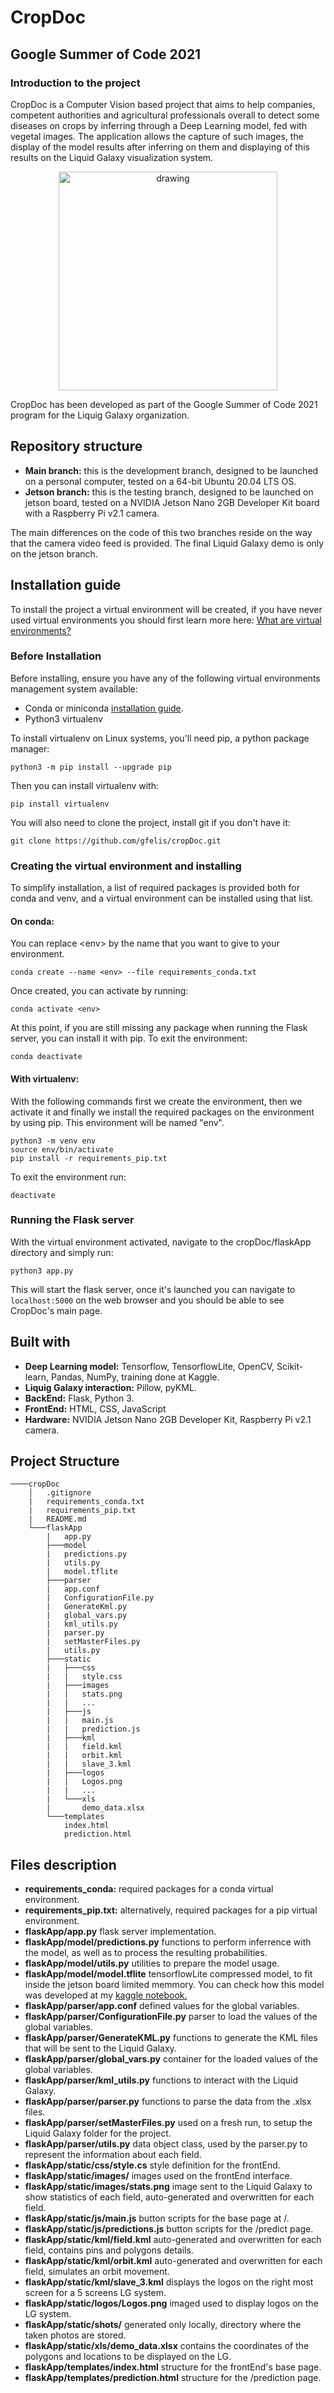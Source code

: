 # CropDoc
## Google Summer of Code 2021
### Introduction to the project

CropDoc is a Computer Vision based project that aims to help companies, competent authorities and agricultural professionals overall to detect some diseases on crops by inferring through a Deep Learning model, fed with vegetal images. The application allows the capture of such images, the display of the model results after inferring on them and displaying of this results on the Liquid Galaxy visualization system.


<p align="center">
<img src="flaskApp/static/logos/CropDoc-logo.png" alt="drawing" width="350"/>

CropDoc has been developed as part of the Google Summer of Code 2021 program for the Liquig Galaxy organization.
</p>

## Repository structure
- **Main branch:** this is the development branch, designed to be launched on a personal computer, tested on a 64-bit Ubuntu 20.04 LTS OS.
- **Jetson branch:** this is the testing branch, designed to be launched on jetson board, tested on a NVIDIA Jetson Nano 2GB Developer Kit board with a Raspberry Pi v2.1 camera.

The main differences on the code of this two branches reside on the way that the camera video feed is provided. The final Liquid Galaxy demo is only on the jetson branch.

## Installation guide
To install the project a virtual environment will be created, if you have never used virtual environments you should first learn more here: <a href="https://realpython.com/python-virtual-environments-a-primer/">What are virtual environments?</a>
### Before Installation

Before installing, ensure you have any of the following virtual environments management system available:

- Conda or miniconda <a href="https://conda.io/projects/conda/en/latest/user-guide/install/linux.html">installation guide</a>.
- Python3 virtualenv

To install virtualenv on Linux systems, you'll need pip, a python package manager:
```
python3 -m pip install --upgrade pip
```
Then you can install virtualenv with:
```
pip install virtualenv
```

You will also need to clone the project, install git if you don't have it:
```
git clone https://github.com/gfelis/cropDoc.git
```
### Creating the virtual environment and installing
To simplify installation, a list of required packages is provided both for conda and venv, and a virtual environment can be installed using that list.

#### On conda:
You can replace \<env> by the name that you want to give to your environment.

```
conda create --name <env> --file requirements_conda.txt
```

Once created, you can activate by running:

```
conda activate <env>
```

At this point, if you are still missing any package when running the Flask server, you can install it with pip. To exit the environment:

```
conda deactivate
```

#### With virtualenv:
With the following commands first we create the environment, then we activate it and finally we install the required packages on the environment by using pip. This environment will be named "env".
```
python3 -m venv env
source env/bin/activate
pip install -r requirements_pip.txt
```
To exit the environment run:
```
deactivate
```

### Running the Flask server
With the virtual environment activated, navigate to the cropDoc/flaskApp directory and simply run:
```
python3 app.py
```
This will start the flask server, once it's launched you can navigate to `localhost:5000` on the web browser and you should be able to see CropDoc's main page.
## Built with

- **Deep Learning model:** Tensorflow, TensorflowLite, OpenCV, Scikit-learn, Pandas, NumPy, training done at Kaggle.
- **Liquig Galaxy interaction:** Pillow, pyKML. 
- **BackEnd:** Flask, Python 3.
- **FrontEnd:** HTML, CSS, JavaScript
- **Hardware:** NVIDIA Jetson Nano 2GB Developer Kit, Raspberry Pi v2.1 camera.

## Project Structure
```
────cropDoc
    │   .gitignore
    |   requirements_conda.txt
    |   requirements_pip.txt
    |   README.md
    └───flaskApp
        |   app.py
        ├───model
        |   predictions.py
        |   utils.py
        |   model.tflite
        ├───parser
        |   app.conf
        |   ConfigurationFile.py
        |   GenerateKml.py
        |   global_vars.py
        |   kml_utils.py
        |   parser.py
        |   setMasterFiles.py
        |   utils.py
        ├───static
        |   ├───css
        |   |   style.css
        |   ├───images
        |   |   stats.png
        |   |   ...
        |   ├───js
        |   |   main.js
        |   |   prediction.js
        |   ├───kml
        |   |   field.kml
        |   |   orbit.kml
        |   |   slave_3.kml
        |   ├───logos
        |   |   Logos.png
        |   |   ...
        |   └───xls
        |       demo_data.xlsx
        └───templates
            index.html
            prediction.html
```
## Files description

- **requirements_conda:** required packages for a conda virtual environment.
- **requirements_pip.txt:** alternatively, required packages for a pip virtual environment.
- **flaskApp/app.py** flask server implementation.
- **flaskApp/model/predictions.py** functions to perform inferrence with the model, as well as to process the resulting probabilities.
- **flaskApp/model/utils.py** utilities to prepare the model usage.
- **flaskApp/model/model.tflite** tensorflowLite compressed model, to fit inside the jetson board limited memmory. You can check how this model was developed at my <a href="https://www.kaggle.com/guillemfelis/plant-pathology-2021">kaggle notebook.</a>
- **flaskApp/parser/app.conf** defined values for the global variables.
- **flaskApp/parser/ConfigurationFile.py** parser to load the values of the global variables.
- **flaskApp/parser/GenerateKML.py** functions to generate the KML files that will be sent to the Liquid Galaxy.
- **flaskApp/parser/global_vars.py** container for the loaded values of the global variables.
- **flaskApp/parser/kml_utils.py** functions to interact with the Liquid Galaxy.
- **flaskApp/parser/parser.py** functions to parse the data from the .xlsx files.
- **flaskApp/parser/setMasterFiles.py** used on a fresh run, to setup the Liquid Galaxy folder for the project.
- **flaskApp/parser/utils.py** data object class, used by the <span>parser</span>.py to represent the information about each field.
- **flaskApp/static/css/style.cs** style definition for the frontEnd.
- **flaskApp/static/images/** images used on the frontEnd interface.
- **flaskApp/static/images/stats.png** image sent to the Liquid Galaxy to show statistics of each field, auto-generated and overwritten for each field.
- **flaskApp/static/js/main.js** button scripts for the base page at /.
- **flaskApp/static/js/predictions.js** button scripts for the /predict page.
- **flaskApp/static/kml/field.kml** auto-generated and overwritten for each field, contains pins and polygons details.
- **flaskApp/static/kml/orbit.kml** auto-generated and overwritten for each field, simulates an orbit movement.
- **flaskApp/static/kml/slave_3.kml** displays the logos on the right most screen for a 5 screens LG system.
- **flaskApp/static/logos/Logos.png** imaged used to display logos on the LG system.
- **flaskApp/static/shots/** generated only locally, directory where the taken photos are stored.
- **flaskApp/static/xls/demo_data.xlsx** contains the coordinates of the polygons and locations to be displayed on the LG.
- **flaskApp/templates/index.html** structure for the frontEnd's base page.
- **flaskApp/templates/prediction.html** structure for the /prediction page.
